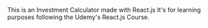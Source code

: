 This is an Investment Calculator made with React.js
It's for learning purposes following the Udemy's React.js Course.
